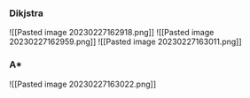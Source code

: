 ### Dikjstra
![[Pasted image 20230227162918.png]]
![[Pasted image 20230227162959.png]]
![[Pasted image 20230227163011.png]]

### A*
![[Pasted image 20230227163022.png]]